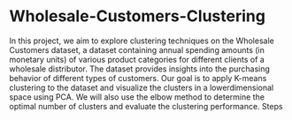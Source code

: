 # Wholesale-Customers-Clustering
In this project, we aim to explore clustering techniques on the Wholesale Customers dataset, a dataset
containing annual spending amounts (in monetary units) of various product categories for different clients
of a wholesale distributor. The dataset provides insights into the purchasing behavior of different types
of customers. Our goal is to apply K-means clustering to the dataset and visualize the clusters in a lowerdimensional
space using PCA. We will also use the elbow method to determine the optimal number of
clusters and evaluate the clustering performance.
Steps
